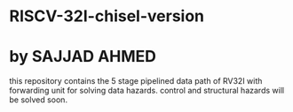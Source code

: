 # RISCV-32I-chisel-version
# by SAJJAD AHMED
this repository contains the 5 stage pipelined data path of RV32I with forwarding unit for solving data hazards.
control and structural hazards will be solved soon.

